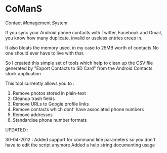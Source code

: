 CoManS
======

*Co*ntact *Ma*nagement *S*ystem


If you sync your Android phone contacts with Twitter, Facebook and Gmail, you know how many duplicate, invalid or useless entries creep in.

It also bloats the memory used, in my case to 25MB worth of contacts.No one should ever have to live with that.

So I created this simple set of tools which help to clean up the CSV file generated by "Export Contacts to SD Card" from the Android Contacts stock application

This tool currently allows you to :

1. Remove photos stored in plain-text
2. Cleanup trash fields
3. Remove URLs to Google profile links 
4. Remove contacts which dont' have associated phone numbers
5. Remove addresses
6. Standardise phone number formats

UPDATED :

30-04-2012 : 
Added support for command line parameters so you don't have to edit the script anymore
Added a help string documenting usage
